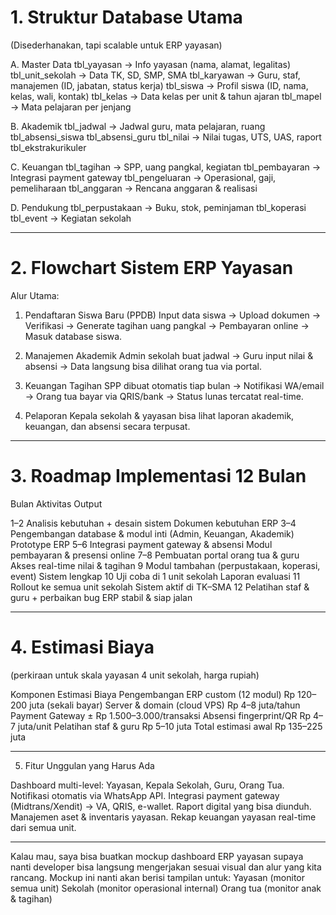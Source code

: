 # 1. Struktur Database Utama
(Disederhanakan, tapi scalable untuk ERP yayasan)

A. Master Data
tbl_yayasan → Info yayasan (nama, alamat, legalitas)
tbl_unit_sekolah → Data TK, SD, SMP, SMA
tbl_karyawan → Guru, staf, manajemen (ID, jabatan, status kerja)
tbl_siswa → Profil siswa (ID, nama, kelas, wali, kontak)
tbl_kelas → Data kelas per unit & tahun ajaran
tbl_mapel → Mata pelajaran per jenjang

B. Akademik
tbl_jadwal → Jadwal guru, mata pelajaran, ruang
tbl_absensi_siswa
tbl_absensi_guru
tbl_nilai → Nilai tugas, UTS, UAS, raport
tbl_ekstrakurikuler

C. Keuangan
tbl_tagihan → SPP, uang pangkal, kegiatan
tbl_pembayaran → Integrasi payment gateway
tbl_pengeluaran → Operasional, gaji, pemeliharaan
tbl_anggaran → Rencana anggaran & realisasi

D. Pendukung
tbl_perpustakaan → Buku, stok, peminjaman
tbl_koperasi
tbl_event → Kegiatan sekolah

---

# 2. Flowchart Sistem ERP Yayasan

Alur Utama:

1. Pendaftaran Siswa Baru (PPDB)
   Input data siswa → Upload dokumen → Verifikasi → Generate tagihan uang pangkal → Pembayaran online → Masuk database siswa.

2. Manajemen Akademik
   Admin sekolah buat jadwal → Guru input nilai & absensi → Data langsung bisa dilihat orang tua via portal.

3. Keuangan
   Tagihan SPP dibuat otomatis tiap bulan → Notifikasi WA/email → Orang tua bayar via QRIS/bank → Status lunas tercatat real-time.

4. Pelaporan
   Kepala sekolah & yayasan bisa lihat laporan akademik, keuangan, dan absensi secara terpusat.

---

# 3. Roadmap Implementasi 12 Bulan

Bulan Aktivitas Output

1–2 Analisis kebutuhan + desain sistem Dokumen kebutuhan ERP
3–4 Pengembangan database & modul inti (Admin, Keuangan, Akademik) Prototype ERP
5–6 Integrasi payment gateway & absensi Modul pembayaran & presensi online
7–8 Pembuatan portal orang tua & guru Akses real-time nilai & tagihan
9 Modul tambahan (perpustakaan, koperasi, event) Sistem lengkap
10 Uji coba di 1 unit sekolah Laporan evaluasi
11 Rollout ke semua unit sekolah Sistem aktif di TK–SMA
12 Pelatihan staf & guru + perbaikan bug ERP stabil & siap jalan

---

# 4. Estimasi Biaya

(perkiraan untuk skala yayasan 4 unit sekolah, harga rupiah)

Komponen Estimasi Biaya
Pengembangan ERP custom (12 modul) Rp 120–200 juta (sekali bayar)
Server & domain (cloud VPS) Rp 4–8 juta/tahun
Payment Gateway ± Rp 1.500–3.000/transaksi
Absensi fingerprint/QR Rp 4–7 juta/unit
Pelatihan staf & guru Rp 5–10 juta
Total estimasi awal Rp 135–225 juta

---

5. Fitur Unggulan yang Harus Ada

Dashboard multi-level: Yayasan, Kepala Sekolah, Guru, Orang Tua.
Notifikasi otomatis via WhatsApp API.
Integrasi payment gateway (Midtrans/Xendit) → VA, QRIS, e-wallet.
Raport digital yang bisa diunduh.
Manajemen aset & inventaris yayasan.
Rekap keuangan yayasan real-time dari semua unit.

---

Kalau mau, saya bisa buatkan mockup dashboard ERP yayasan supaya nanti developer bisa langsung mengerjakan sesuai visual dan alur yang kita rancang.
Mockup ini nanti akan berisi tampilan untuk:
Yayasan (monitor semua unit)
Sekolah (monitor operasional internal)
Orang tua (monitor anak & tagihan)
